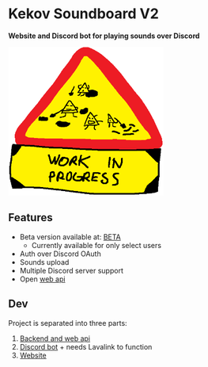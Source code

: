 # Kekov Soundboard V2

**Website and Discord bot for playing sounds over Discord**

<img src="WIP.png" height="300px" alt="Work in progress">

## Features

- Beta version available at: [BETA](https://betabot.hrveklesarov.com/)
    - Currently available for only select users
- Auth over Discord OAuth
- Sounds upload
- Multiple Discord server support
- Open [web api](backend_api/README.md)

## Dev

Project is separated into three parts:
1. [Backend and web api](backend_api)
2. [Discord bot](discord_bot) + needs Lavalink to function
3. [Website](website)
